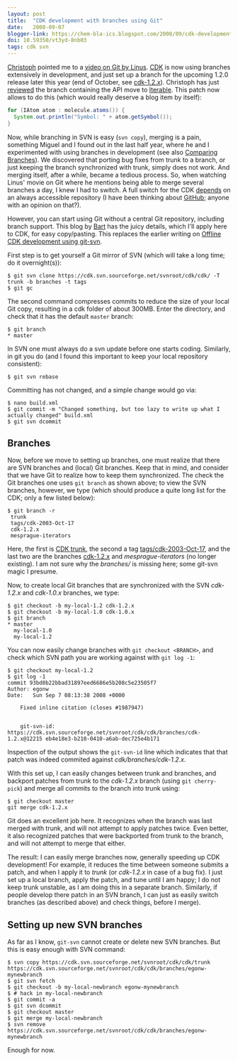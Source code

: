 ```yaml
---
layout: post
title:  "CDK development with branches using Git"
date:   2008-09-07
blogger-link: https://chem-bla-ics.blogspot.com/2008/09/cdk-development-with-branches-using-git.html
doi: 10.59350/vt3yd-8nb03
tags: cdk svn
---
```


[Christoph](http://www.steinbeck-molecular.de/steinblog/) pointed me to a [video on Git by Linus](http://www.steinbeck-molecular.de/steinblog/index.php/2008/08/26/linus-on-git-on-google-techtalks/).
[CDK](http://cdk.sf.net/) is now using branches extensively in development, and just set up a branch for the upcoming 1.2.0 release
later this year (end of October, see [cdk-1.2.x](http://cdk.svn.sourceforge.net/viewvc/cdk/cdk/branches/cdk-1.2.x/)). Christoph has just
[reviewed](http://www.steinbeck-molecular.de/steinblog/index.php/2008/09/01/creating-and-reviewing-patches-in-the-chemistry-development-kit-cdk/)
the branch containing the API move to [Iterable](http://java.sun.com/j2se/1.5.0/docs/api/java/lang/Iterable.html). This patch now
allows to do this (which would really deserve a blog item by itself):

```java
for (IAtom atom : molecule.atoms()) {
  System.out.println("Symbol: " + atom.getSymbol());
}
```

Now, while branching in SVN is easy (`svn copy`), merging is a pain, something Miguel and I found out in the last half year, where
he and I experimented with using branches in development (see also [Comparing Branches](http://chem-bla-ics.blogspot.com/2008/05/comparing-junit-test-results-between.html)).
We discovered that porting bug fixes from trunk to a branch, or just keeping the branch synchronized with trunk, simply does not work.
And merging itself, after a while, became a tedious process. So, when watching Linus' movie on Git where he mentions being able to
merge several branches a day, I knew I had to switch. A full switch for the CDK [depends](http://www.steinbeck-molecular.de/steinblog/index.php/2008/08/26/linus-on-git-on-google-techtalks/#comment-1294)
on an always accessible repository (I have been thinking about [GitHub](http://github.com/blog); anyone with an opinion on that?).

However, you can start using Git without a central Git repository, including branch support. This blog by
[Bart](http://www.jukie.net/~bart/blog/svn-branches-in-git) has the juicy details, which I'll apply here to CDK, for easy
copy/pasting. This replaces the earlier writing on
[Offline CDK development using git-svn](http://chem-bla-ics.blogspot.com/2007/10/offline-cdk-development-using-git-svn.html).

First step is to get yourself a Git mirror of SVN (which will take a long time; do it overnight(s)):

```shell
$ git svn clone https://cdk.svn.sourceforge.net/svnroot/cdk/cdk/ -T trunk -b branches -t tags
$ git gc
```

The second command compresses commits to reduce the size of your local Git copy, resulting in a cdk folder of about 300MB. Enter the
directory, and check that it has the default `master` branch:

```shell
$ git branch
* master
```

In SVN one must always do a svn update before one starts coding. Similarly, in git you do (and I found this important to keep your local repository consistent):

```shell
$ git svn rebase
```

Committing has not changed, and a simple change would go via:

```shell
$ nano build.xml
$ git commit -m "Changed something, but too lazy to write up what I actually changed" build.xml
$ git svn dcommit
```

## Branches

Now, before we move to setting up branches, one must realize that there are SVN branches and (local) Git branches. Keep that in mind, and
consider that we have Git to realize how to keep them synchronized. The check the Git branches one uses `git branch` as shown above; to
view the SVN branches, however, we type (which should produce a quite long list for the CDK; only a few listed below):

```shell
$ git branch -r
 trunk
 tags/cdk-2003-Oct-17
 cdk-1.2.x
 mesprague-iterators
```

Here, the first is [CDK trunk](http://cdk.svn.sourceforge.net/viewvc/cdk/cdk/trunk/), the second a tag
[tags/cdk-2003-Oct-17](http://cdk.svn.sourceforge.net/viewvc/cdk/cdk/tags/cdk-2003-Oct-17/), and the last two are the branches
[cdk-1.2.x](http://cdk.svn.sourceforge.net/viewvc/cdk/cdk/branches/cdk-1.2.x/) and *mesprague-iterators* (no longer existing).
I am not sure why the *branches/* is missing here; some git-svn magic I presume.

Now, to create local Git branches that are synchronized with the SVN *cdk-1.2.x* and *cdk-1.0.x* branches, we type:

```shell
$ git checkout -b my-local-1.2 cdk-1.2.x
$ git checkout -b my-local-1.0 cdk-1.0.x
$ git branch
* master
  my-local-1.0
  my-local-1.2
```

You can now easily change branches with `git checkout <BRANCH>`, and check which SVN path you are working against with `git log -1`:

```shell
$ git checkout my-local-1.2
$ git log -1
commit 93bd0b22bbad31897eed6686e5b208c5e23505f7
Author: egonw
Date:   Sun Sep 7 08:13:38 2008 +0000

    Fixed inline citation (closes #1987947)


    git-svn-id: https://cdk.svn.sourceforge.net/svnroot/cdk/cdk/branches/cdk-1.2.x@12215 eb4e18e3-b210-0410-a6ab-dec725e4b171
```

Inspection of the output shows the `git-svn-id` line which indicates that that patch was indeed commited against *cdk/branches/cdk-1.2.x*.

With this set up, I can easily changes between trunk and branches, and backport patches from trunk to the *cdk-1.2.x*
branch (using `git cherry-pick`) and merge all commits to the branch into trunk using:

```shell
$ git checkout master
git merge cdk-1.2.x
```

Git does an excellent job here. It recognizes when the branch was last merged with trunk, and will not attempt to apply
patches twice. Even better, it also recognized patches that were backported from trunk to the branch, and will not attempt
to merge that either.

The result: I can easily merge branches now, generally speeding up CDK development! For example, it reduces the time
between someone submits a patch, and when I apply it to *trunk* (or *cdk-1.2.x* in case of a bug fix). I just set up a
local branch, apply the patch, and tune until I am happy; I do not keep trunk unstable, as I am doing this in a
separate branch. Similarly, if people develop there patch in an SVN branch, I can just as easily switch branches
(as described above) and check things, before I merge).

## Setting up new SVN branches

As far as I know, `git-svn` cannot create or delete new SVN branches. But this is easy enough with SVN command:

```shell
$ svn copy https://cdk.svn.sourceforge.net/svnroot/cdk/cdk/trunk https://cdk.svn.sourceforge.net/svnroot/cdk/cdk/branches/egonw-mynewbranch
$ git svn fetch
$ git checkout -b my-local-newbranch egonw-mynewbranch
$ # hack in my-local-newbranch
$ git commit -a
$ git svn dcommit
$ git checkout master
$ git merge my-local-newbranch
$ svn remove https://cdk.svn.sourceforge.net/svnroot/cdk/cdk/branches/egonw-mynewbranch
```

Enough for now.
